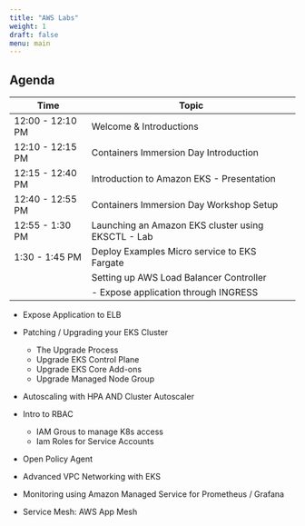 ```yaml
---
title: "AWS Labs"
weight: 1
draft: false
menu: main
---
```


## Agenda

|  Time            | Topic                                              |
| ---              | ---                                                |
| 12:00 - 12:10 PM | Welcome & Introductions                            |
| 12:10 - 12:15 PM | Containers Immersion Day Introduction              |
| 12:15 - 12:40 PM | Introduction to Amazon EKS - Presentation          |
| 12:40 - 12:55 PM | Containers Immersion Day Workshop Setup            |
| 12:55 -  1:30 PM | Launching an Amazon EKS cluster using EKSCTL - Lab |
|  1:30 -  1:45 PM | Deploy Examples Micro service to EKS Fargate       |
|                  | Setting up AWS Load Balancer Controller            |
|                  | - Expose application through INGRESS
  * Expose Application to ELB
* Patching / Upgrading your EKS Cluster
  * The Upgrade Process
  * Upgrade EKS Control Plane
  * Upgrade EKS Core Add-ons
  * Upgrade Managed Node Group
* Autoscaling with HPA AND Cluster Autoscaler
* Intro to RBAC
  * IAM Grous to manage K8s access
  * Iam Roles for Service Accounts
* Open Policy Agent

* Advanced VPC Networking with EKS
* Monitoring using Amazon Managed Service for Prometheus / Grafana
* Service Mesh: AWS App Mesh
